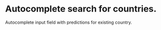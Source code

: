 # Autocomplete search for countries.
Autocomplete input field with predictions for existing country.
